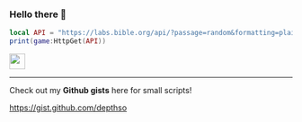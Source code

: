 ### Hello there 👋

```lua
local API = "https://labs.bible.org/api/?passage=random&formatting=plain"
print(game:HttpGet(API))
```

<div id="badges">
  <!--<a href="https://www.youtube.com/@owldingle4530">
    <img src="https://img.shields.io/badge/YouTube-red?style=for-the-badge&logo=youtube&logoColor=white" alt="Youtube Badge"/>
  </a>--->
  <img src="https://komarev.com/ghpvc/?username=depthso&style=flat-square&color=blue" style="height:28px" alt=""/>
</div>

<hr>

Check out my **Github gists** here for small scripts!

https://gist.github.com/depthso
